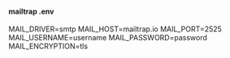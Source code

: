 ####   mailtrap .env ####

MAIL_DRIVER=smtp
MAIL_HOST=mailtrap.io
MAIL_PORT=2525
MAIL_USERNAME=username
MAIL_PASSWORD=password
MAIL_ENCRYPTION=tls